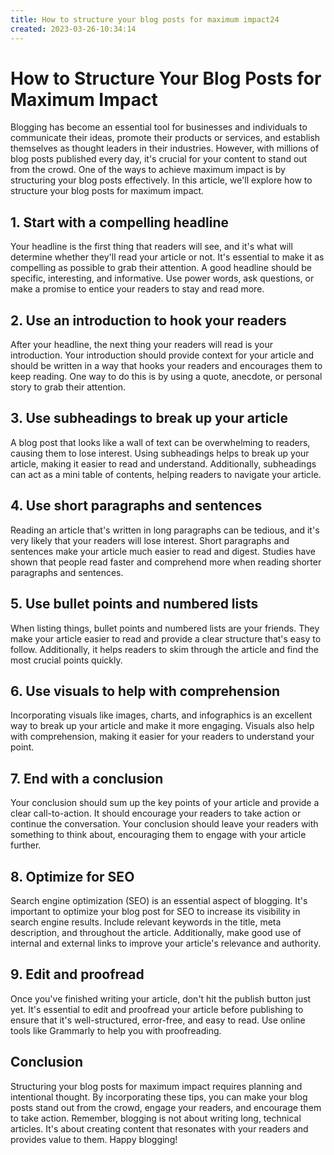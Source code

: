```yaml
---
title: How to structure your blog posts for maximum impact24
created: 2023-03-26-10:34:14
---
```


# How to Structure Your Blog Posts for Maximum Impact

Blogging has become an essential tool for businesses and individuals to communicate their ideas, promote their products or services, and establish themselves as thought leaders in their industries. However, with millions of blog posts published every day, it's crucial for your content to stand out from the crowd. One of the ways to achieve maximum impact is by structuring your blog posts effectively. In this article, we'll explore how to structure your blog posts for maximum impact.

## 1. Start with a compelling headline

Your headline is the first thing that readers will see, and it's what will determine whether they'll read your article or not. It's essential to make it as compelling as possible to grab their attention. A good headline should be specific, interesting, and informative. Use power words, ask questions, or make a promise to entice your readers to stay and read more.

## 2. Use an introduction to hook your readers

After your headline, the next thing your readers will read is your introduction. Your introduction should provide context for your article and should be written in a way that hooks your readers and encourages them to keep reading. One way to do this is by using a quote, anecdote, or personal story to grab their attention.

## 3. Use subheadings to break up your article

A blog post that looks like a wall of text can be overwhelming to readers, causing them to lose interest. Using subheadings helps to break up your article, making it easier to read and understand. Additionally, subheadings can act as a mini table of contents, helping readers to navigate your article.

## 4. Use short paragraphs and sentences

Reading an article that's written in long paragraphs can be tedious, and it's very likely that your readers will lose interest. Short paragraphs and sentences make your article much easier to read and digest. Studies have shown that people read faster and comprehend more when reading shorter paragraphs and sentences.

## 5. Use bullet points and numbered lists

When listing things, bullet points and numbered lists are your friends. They make your article easier to read and provide a clear structure that's easy to follow. Additionally, it helps readers to skim through the article and find the most crucial points quickly.

## 6. Use visuals to help with comprehension

Incorporating visuals like images, charts, and infographics is an excellent way to break up your article and make it more engaging. Visuals also help with comprehension, making it easier for your readers to understand your point.

## 7. End with a conclusion

Your conclusion should sum up the key points of your article and provide a clear call-to-action. It should encourage your readers to take action or continue the conversation. Your conclusion should leave your readers with something to think about, encouraging them to engage with your article further.

## 8. Optimize for SEO

Search engine optimization (SEO) is an essential aspect of blogging. It's important to optimize your blog post for SEO to increase its visibility in search engine results. Include relevant keywords in the title, meta description, and throughout the article. Additionally, make good use of internal and external links to improve your article's relevance and authority.

## 9. Edit and proofread

Once you've finished writing your article, don't hit the publish button just yet. It's essential to edit and proofread your article before publishing to ensure that it's well-structured, error-free, and easy to read. Use online tools like Grammarly to help you with proofreading.

## Conclusion

Structuring your blog posts for maximum impact requires planning and intentional thought. By incorporating these tips, you can make your blog posts stand out from the crowd, engage your readers, and encourage them to take action. Remember, blogging is not about writing long, technical articles. It's about creating content that resonates with your readers and provides value to them. Happy blogging!
